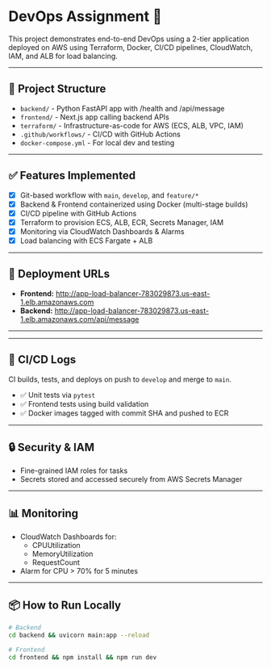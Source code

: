# DevOps Assignment 🚀

This project demonstrates end-to-end DevOps using a 2-tier application deployed on AWS using Terraform, Docker, CI/CD pipelines, CloudWatch, IAM, and ALB for load balancing.

---

## 📁 Project Structure

- `backend/` - Python FastAPI app with /health and /api/message
- `frontend/` - Next.js app calling backend APIs
- `terraform/` - Infrastructure-as-code for AWS (ECS, ALB, VPC, IAM)
- `.github/workflows/` - CI/CD with GitHub Actions
- `docker-compose.yml` - For local dev and testing

---

## ✅ Features Implemented

- [x] Git-based workflow with `main`, `develop`, and `feature/*`
- [x] Backend & Frontend containerized using Docker (multi-stage builds)
- [x] CI/CD pipeline with GitHub Actions
- [x] Terraform to provision ECS, ALB, ECR, Secrets Manager, IAM
- [x] Monitoring via CloudWatch Dashboards & Alarms
- [x] Load balancing with ECS Fargate + ALB

---

## 🚀 Deployment URLs

- **Frontend:** http://app-load-balancer-783029873.us-east-1.elb.amazonaws.com
- **Backend:** http://app-load-balancer-783029873.us-east-1.elb.amazonaws.com/api/message

---

---

## 🧪 CI/CD Logs

CI builds, tests, and deploys on push to `develop` and merge to `main`.

- ✅ Unit tests via `pytest`
- ✅ Frontend tests using build validation
- ✅ Docker images tagged with commit SHA and pushed to ECR

---

## 🔒 Security & IAM

- Fine-grained IAM roles for tasks
- Secrets stored and accessed securely from AWS Secrets Manager

---

## 📊 Monitoring

- CloudWatch Dashboards for:
  - CPUUtilization
  - MemoryUtilization
  - RequestCount
- Alarm for CPU > 70% for 5 minutes

---

## 📦 How to Run Locally

```bash
# Backend
cd backend && uvicorn main:app --reload

# Frontend
cd frontend && npm install && npm run dev
